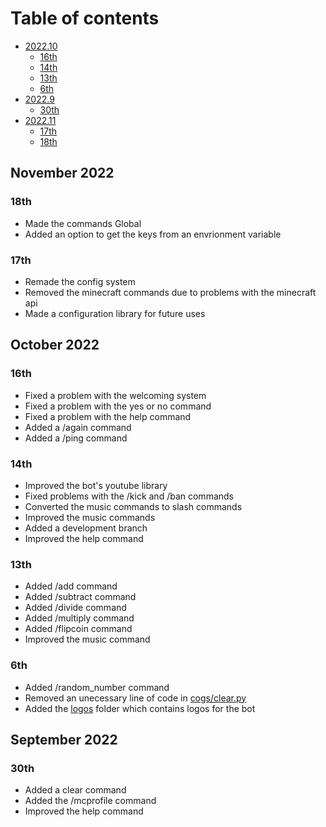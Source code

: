 # Table of contents
* [2022.10](changelog.md#october-2022)
    * [16th](changelog.md#16th)
    * [14th](changelog.md#14th)
    * [13th](changelog.md#13th)
    * [6th](changelog.md#6th)
* [2022.9](changelog.md#september-2022)
    * [30th](changelog.md#30th)
* [2022.11](changelog.md#november-2022)
    * [17th](changelog.md#17th)
    * [18th](changelog.md#17th)

## November 2022
### 18th
- Made the commands Global
- Added an option to get the keys from an envrionment variable
### 17th
- Remade the config system
- Removed the minecraft commands due to problems with the minecraft api
- Made a configuration library for future uses
## October 2022
### 16th
- Fixed a problem with the welcoming system
- Fixed a problem with the yes or no command
- Fixed a problem with the help command
- Added a /again command
- Added a /ping command
### 14th
- Improved the bot's youtube library
- Fixed problems with the /kick and /ban commands 
- Converted the music commands to slash commands
- Improved the music commands 
- Added a development branch
- Improved the help command
### 13th
- Added /add command
- Added /subtract command 
- Added /divide command
- Added /multiply command
- Added /flipcoin command
- Improved the music command
### 6th
- Added /random_number command
- Removed an unecessary line of code in [cogs/clear.py](cogs/clear.py)
- Added the [logos](logos) folder which contains logos for the bot
## September 2022
### 30th 
- Added a clear command 
- Added the /mcprofile command
- Improved the help command
